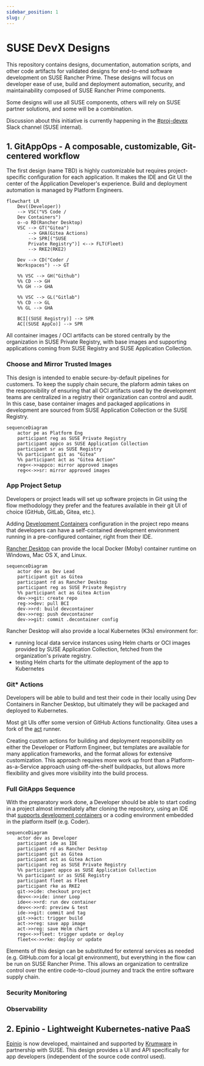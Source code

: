 ```yaml
---
sidebar_position: 1
slug: /
---
```


# SUSE DevX Designs

This repository contains designs, documentation, automation scripts, and other
code artifacts for validated designs for end-to-end software development on SUSE
Rancher Prime. These designs will focus on developer ease of use, build and
deployment automation, security, and maintainability composed of SUSE Rancher
Prime components.

Some designs will use all SUSE components, others will rely on SUSE partner
solutions, and some will be a combination. 

Discussion about this initiative is currently happening in the
[#proj-devex](https://app.slack.com/client/T02863RC2AC/C088797UWCA) Slack
channel (SUSE internal).

## 1. GitAppOps - A composable, customizable, Git-centered workflow 

The first design (name TBD) is highly customizable but requires project-specific
configuration for each application. It makes the IDE and Git UI the center of the
Application Developer's experience. Build and deployment automation is managed
by Platform Engineers.

```mermaid
flowchart LR
    Dev((Developer))
    --> VSC("VS Code /
    Dev Containers") 
    o--o RD(Rancher Desktop)
    VSC --> GT("Gitea")
        --> GHA(Gitea Actions)
        --> SPR[("SUSE 
        Private Registry")] <--> FLT(Fleet)
        --> RKE2(RKE2)

    Dev --> CD("Coder /
    Workspaces") --> GT

    %% VSC --> GH("Github")
    %% CD --> GH
    %% GH --> GHA

    %% VSC --> GL("Gitlab")
    %% CD --> GL
    %% GL --> GHA

    BCI[(SUSE Registry)] --> SPR
    AC[(SUSE AppCo)] --> SPR
```

All container images / OCI artifacts can be stored centrally by the organization
in SUSE Private Registry, with base images and supporting applications coming
from SUSE Registry and SUSE Application Collection. 

### Choose and Mirror Trusted Images 

This design is intended to enable secure-by-default pipelines for customers. To
keep the supply chain secure, the plaform admin takes on the responsibility of
ensuring that all OCI artifacts used by the development teams are centralized in
a registry their organization can control and audit. In this case, base
container images and packaged applications in development are sourced from SUSE
Application Collection or the SUSE Registry. 

```mermaid
sequenceDiagram
    actor pe as Platform Eng 
    participant reg as SUSE Private Registry
    participant appco as SUSE Application Collection
    participant sr as SUSE Registry
    %% participant git as "Gitea"
    %% participant act as "Gitea Action" 
    reg<<->>appco: mirror approved images
    reg<<->>sr: mirror approved images
```


### App Project Setup

Developers or project leads will set up software projects in Git using the flow
methodology they prefer and the features available in their git UI of choice
(GitHub, GitLab, Gitea, etc.). 

Adding [Development Containers](https://containers.dev/) configuration in the
project repo means that developers can have a self-contained development
environment running in a pre-configured container, right from their IDE. 

[Rancher Desktop](https://rancherdesktop.io/) can provide the local Docker
(Moby) container runtime on Windows, Mac OS X, and Linux. 

```mermaid
sequenceDiagram
    actor dev as Dev Lead
    participant git as Gitea
    participant rd as Rancher Desktop
    participant reg as SUSE Private Registry
    %% participant act as Gitea Action 
    dev->>git: create repo
    reg->>dev: pull BCI
    dev->>rd: build devcontainer
    dev->>reg: push devcontainer 
    dev->>git: commit .decontainer config
```

Rancher Desktop will also provide a local Kubernetes (K3s) environment for:

* running local data service instances using Helm charts or OCI
  images provided by SUSE Application Collection, fetched from the
  organization's private registry. 
* testing Helm charts for the ultimate deployment of the app to Kubernetes

### Git* Actions

Developers will be able to build and test their code in their locally using Dev
Containers in Rancher Desktop, but ultimately they will be packaged and deployed
to Kubernetes. 

Most git UIs offer some version of GitHub Actions functionality. Gitea uses a
fork of the [act](https://github.com/nektos/act) runner.

Creating custom actions for building and deployment responsibility on either the
Developer or Platform Engineer, but templates are available for many application
frameworks, and the format allows for extensive customization. This approach
requires more work up front than a Platform-as-a-Service approach using
off-the-shelf buildpacks, but allows more flexibility and gives more visibility
into the build process.

### Full GitApps Sequence

With the preparatory work done, a Developer should be able to start coding in a
project almost immediately after cloning the repository, using an IDE that 
[supports development containers](https://containers.dev/supporting#editors) or
a coding environment embedded in the platform itself (e.g. Coder).

```mermaid
sequenceDiagram
    actor dev as Developer
    participant ide as IDE
    participant rd as Rancher Desktop
    participant git as Gitea
    participant act as Gitea Action 
    participant reg as SUSE Private Registry
    %% participant appco as SUSE Application Collection
    %% participant sr as SUSE Registry
    participant fleet as Fleet
    participant rke as RKE2
    git->>ide: checkout project
    dev<<->>ide: inner Loop
    ide<<->>rd: run dev container
    dev<<->>rd: preview & test
    ide->>git: commit and tag
    git->>act: trigger build
    act->>reg: save app image 
    act->>reg: save Helm chart 
    reg<<->>fleet: trigger update or deploy
    fleet<<->>rke: deploy or update 

```

Elements of this design can be substituted for extenral services as needed (e.g.
GitHub.com for a local git environment), but everything in the flow can be run
on SUSE Rancher Prime. This allows an organization to centralize control over
the entire code-to-cloud journey and track the entire software supply chain. 

### Security Monitoring 

### Observability 

## 2. Epinio - Lightweight Kubernetes-native PaaS

[Epinio](https://epinio.io/) is now developed, maintained and supported by
[Krumware](https://krum.io) in partnership with SUSE. This design provides a UI
and API specifically for app developers (independent of the source code control
used).

